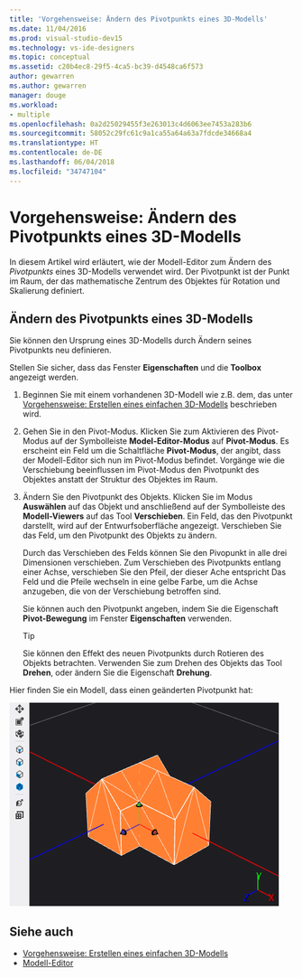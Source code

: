 ```yaml
---
title: 'Vorgehensweise: Ändern des Pivotpunkts eines 3D-Modells'
ms.date: 11/04/2016
ms.prod: visual-studio-dev15
ms.technology: vs-ide-designers
ms.topic: conceptual
ms.assetid: c20b4ec8-29f5-4ca5-bc39-d4548ca6f573
author: gewarren
ms.author: gewarren
manager: douge
ms.workload:
- multiple
ms.openlocfilehash: 0a2d25029455f3e263013c4d6063ee7453a283b6
ms.sourcegitcommit: 58052c29fc61c9a1ca55a64a63a7fdcde34668a4
ms.translationtype: HT
ms.contentlocale: de-DE
ms.lasthandoff: 06/04/2018
ms.locfileid: "34747104"
---
```

# <a name="how-to-modify-the-pivot-point-of-a-3d-model"></a>Vorgehensweise: Ändern des Pivotpunkts eines 3D-Modells

In diesem Artikel wird erläutert, wie der Modell-Editor zum Ändern des *Pivotpunkts* eines 3D-Modells verwendet wird. Der Pivotpunkt ist der Punkt im Raum, der das mathematische Zentrum des Objektes für Rotation und Skalierung definiert.

## <a name="modify-the-pivot-point-of-a-3d-model"></a>Ändern des Pivotpunkts eines 3D-Modells

Sie können den Ursprung eines 3D-Modells durch Ändern seines Pivotpunkts neu definieren.

Stellen Sie sicher, dass das Fenster **Eigenschaften** und die **Toolbox** angezeigt werden.

1.  Beginnen Sie mit einem vorhandenen 3D-Modell wie z.B. dem, das unter [Vorgehensweise: Erstellen eines einfachen 3D-Modells](../designers/how-to-create-a-basic-3-d-model.md) beschrieben wird.

2.  Gehen Sie in den Pivot-Modus. Klicken Sie zum Aktivieren des Pivot-Modus auf der Symbolleiste **Model-Editor-Modus** auf **Pivot-Modus**. Es erscheint ein Feld um die Schaltfläche **Pivot-Modus**, der angibt, dass der Modell-Editor sich nun im Pivot-Modus befindet. Vorgänge wie die Verschiebung beeinflussen im Pivot-Modus den Pivotpunkt des Objektes anstatt der Struktur des Objektes im Raum.

3.  Ändern Sie den Pivotpunkt des Objekts. Klicken Sie im Modus **Auswählen** auf das Objekt und anschließend auf der Symbolleiste des **Modell-Viewers** auf das Tool **Verschieben**. Ein Feld, das den Pivotpunkt darstellt, wird auf der Entwurfsoberfläche angezeigt. Verschieben Sie das Feld, um den Pivotpunkt des Objekts zu ändern.

     Durch das Verschieben des Felds können Sie den Pivopunkt in alle drei Dimensionen verschieben. Zum Verschieben des Pivotpunkts entlang einer Achse, verschieben Sie den Pfeil, der dieser Ache entspricht Das Feld und die Pfeile wechseln in eine gelbe Farbe, um die Achse anzugeben, die von der Verschiebung betroffen sind.

     Sie können auch den Pivotpunkt angeben, indem Sie die Eigenschaft **Pivot-Bewegung** im Fenster **Eigenschaften** verwenden.

    > [!TIP]
    > Sie können den Effekt des neuen Pivotpunkts durch Rotieren des Objekts betrachten. Verwenden Sie zum Drehen des Objekts das Tool **Drehen**, oder ändern Sie die Eigenschaft **Drehung**.

Hier finden Sie ein Modell, dass einen geänderten Pivotpunkt hat:

![Modell eines Hauses mit einem geänderten Pivotpunkt](../designers/media/digit-modified-model.png)

## <a name="see-also"></a>Siehe auch

- [Vorgehensweise: Erstellen eines einfachen 3D-Modells](../designers/how-to-create-a-basic-3-d-model.md)
- [Modell-Editor](../designers/model-editor.md)